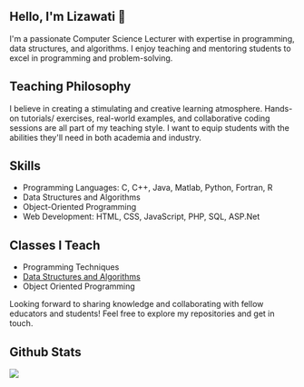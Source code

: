 ## Hello, I'm Lizawati 👋
I'm a passionate Computer Science Lecturer with expertise in programming, data structures, and algorithms. I enjoy teaching and mentoring students to excel in programming and problem-solving.

## Teaching Philosophy
I believe in creating a stimulating and creative learning atmosphere. Hands-on tutorials/ exercises, real-world examples, and collaborative coding sessions are all part of my teaching style. I want to equip students with the abilities they'll need in both academia and industry.

## Skills
- Programming Languages: C, C++, Java, Matlab, Python, Fortran, R
- Data Structures and Algorithms
- Object-Oriented Programming
- Web Development: HTML, CSS, JavaScript, PHP, SQL, ASP.Net

## Classes I Teach
- Programming Techniques
- [Data Structures and Algorithms](https://github.com/jjn7702/SECJ2013-DSA)
- Object Oriented Programming

Looking forward to sharing knowledge and collaborating with fellow educators and students! Feel free to explore my repositories and get in touch.

## Github Stats  
<div align="left"><img src="https://github-readme-stats.vercel.app/api?username=jjn7702&show_icons=true&count_private=true&hide_border=true" align="left" /></div>  
